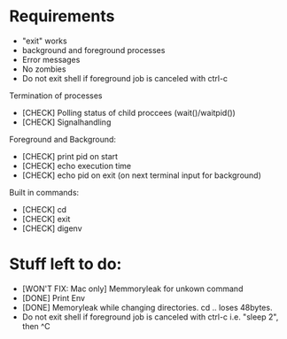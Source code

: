 # Requirements
- "exit" works
- background and foreground processes
- Error messages
- No zombies
- Do not exit shell if foreground job is canceled with ctrl-c

Termination of processes
- [CHECK] Polling status of child proccees (wait()/waitpid())
- [CHECK] Signalhandling

Foreground and Background:
- [CHECK] print pid on start
- [CHECK] echo execution time
- [CHECK] echo pid on exit (on next terminal input for background)

Built in commands:
- [CHECK] cd
- [CHECK] exit
- [CHECK] digenv

# Stuff left to do:
- [WON'T FIX: Mac only] Memmoryleak for unkown command
- [DONE] Print Env
- [DONE] Memoryleak while changing directories. cd .. loses 48bytes.
- Do not exit shell if foreground job is canceled with ctrl-c
    i.e. "sleep 2", then ^C